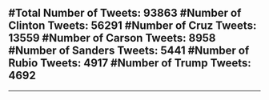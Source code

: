 #Total Number of Tweets: 93863 
#Number of Clinton Tweets: 56291
#Number of Cruz Tweets: 13559
#Number of Carson Tweets: 8958
#Number of Sanders Tweets: 5441
#Number of Rubio Tweets: 4917
#Number of Trump Tweets: 4692
---
---
